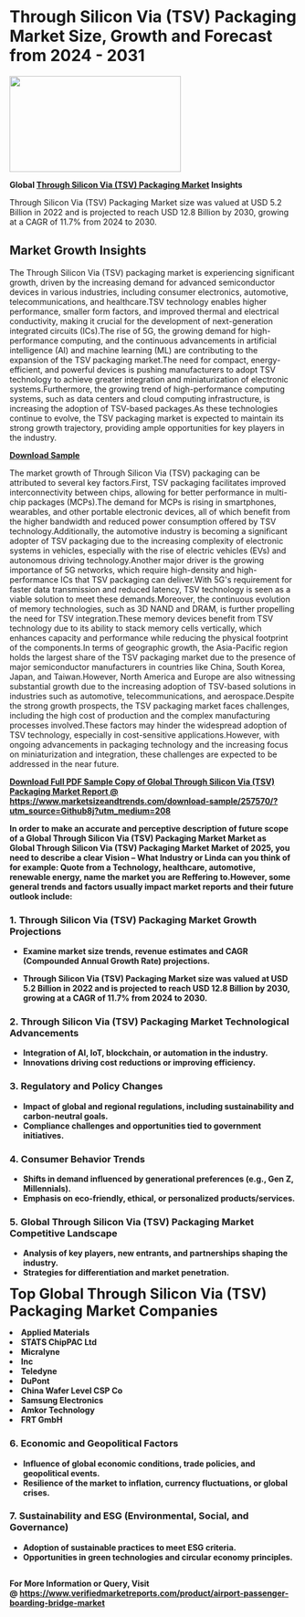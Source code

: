 <H1>Through Silicon Via (TSV) Packaging Market Size, Growth and Forecast from 2024 - 2031</H1><img class="aligncenter size-medium wp-image-584254" src="https://thirdeyenews.in/wp-content/uploads/2024/09/Global-Market-Research-300x168.jpeg" alt="" width="300" height="168" /><p><strong>Global&nbsp;<a href="https://www.marketsizeandtrends.com/download-sample/257570/?utm_source=Github8j?utm_medium=208">Through Silicon Via (TSV) Packaging Market</a> Insights</strong></p><p>Through Silicon Via (TSV) Packaging Market size was valued at USD 5.2 Billion in 2022 and is projected to reach USD 12.8 Billion by 2030, growing at a CAGR of 11.7% from 2024 to 2030.</p><p><h2>Market Growth Insights</h2> <p>The Through Silicon Via (TSV) packaging market is experiencing significant growth, driven by the increasing demand for advanced semiconductor devices in various industries, including consumer electronics, automotive, telecommunications, and healthcare.TSV technology enables higher performance, smaller form factors, and improved thermal and electrical conductivity, making it crucial for the development of next-generation integrated circuits (ICs).The rise of 5G, the growing demand for high-performance computing, and the continuous advancements in artificial intelligence (AI) and machine learning (ML) are contributing to the expansion of the TSV packaging market.The need for compact, energy-efficient, and powerful devices is pushing manufacturers to adopt TSV technology to achieve greater integration and miniaturization of electronic systems.Furthermore, the growing trend of high-performance computing systems, such as data centers and cloud computing infrastructure, is increasing the adoption of TSV-based packages.As these technologies continue to evolve, the TSV packaging market is expected to maintain its strong growth trajectory, providing ample opportunities for key players in the industry.</p> <p><strong><a href="#">Download Sample</a></strong></p> <p>The market growth of Through Silicon Via (TSV) packaging can be attributed to several key factors.First, TSV packaging facilitates improved interconnectivity between chips, allowing for better performance in multi-chip packages (MCPs).The demand for MCPs is rising in smartphones, wearables, and other portable electronic devices, all of which benefit from the higher bandwidth and reduced power consumption offered by TSV technology.Additionally, the automotive industry is becoming a significant adopter of TSV packaging due to the increasing complexity of electronic systems in vehicles, especially with the rise of electric vehicles (EVs) and autonomous driving technology.Another major driver is the growing importance of 5G networks, which require high-density and high-performance ICs that TSV packaging can deliver.With 5G's requirement for faster data transmission and reduced latency, TSV technology is seen as a viable solution to meet these demands.Moreover, the continuous evolution of memory technologies, such as 3D NAND and DRAM, is further propelling the need for TSV integration.These memory devices benefit from TSV technology due to its ability to stack memory cells vertically, which enhances capacity and performance while reducing the physical footprint of the components.In terms of geographic growth, the Asia-Pacific region holds the largest share of the TSV packaging market due to the presence of major semiconductor manufacturers in countries like China, South Korea, Japan, and Taiwan.However, North America and Europe are also witnessing substantial growth due to the increasing adoption of TSV-based solutions in industries such as automotive, telecommunications, and aerospace.Despite the strong growth prospects, the TSV packaging market faces challenges, including the high cost of production and the complex manufacturing processes involved.These factors may hinder the widespread adoption of TSV technology, especially in cost-sensitive applications.However, with ongoing advancements in packaging technology and the increasing focus on miniaturization and integration, these challenges are expected to be addressed in the near future.</p> <p><strong><a href="#"></p><p><span class=""><strong>Download Full PDF Sample Copy of Global Through Silicon Via (TSV) Packaging Market Report</strong> @ <a href="https://www.marketsizeandtrends.com/download-sample/257570/?utm_source=Github8j?utm_medium=208" target="_blank">https://www.marketsizeandtrends.com/download-sample/257570/?utm_source=Github8j?utm_medium=208</a></span></p><p>In order to make an accurate and perceptive description of future scope of a Global&nbsp;Through Silicon Via (TSV) Packaging Market Market as Global&nbsp;Through Silicon Via (TSV) Packaging Market Market of 2025, you need to describe a clear Vision &ndash; What Industry or Linda can you think of for example: Quote from a Technology, healthcare, automotive, renewable energy, name the market you are Reffering to.However, some general trends and factors usually impact market reports and their future outlook include:</p><h3>1.&nbsp;<strong>Through Silicon Via (TSV) Packaging Market Growth Projections</strong></h3><ul><li>Examine market size trends, revenue estimates and CAGR (Compounded Annual Growth Rate) projections.</li><li><p>Through Silicon Via (TSV) Packaging Market size was valued at USD 5.2 Billion in 2022 and is projected to reach USD 12.8 Billion by 2030, growing at a CAGR of 11.7% from 2024 to 2030.</p></li></ul><h3>2.&nbsp;<strong>Through Silicon Via (TSV) Packaging Market Technological Advancements</strong></h3><ul><li>Integration of AI, IoT, blockchain, or automation in the industry.</li><li>Innovations driving cost reductions or improving efficiency.</li></ul><h3>3.&nbsp;<strong>Regulatory and Policy Changes</strong></h3><ul><li>Impact of global and regional regulations, including sustainability and carbon-neutral goals.</li><li>Compliance challenges and opportunities tied to government initiatives.</li></ul><h3>4.&nbsp;<strong>Consumer Behavior Trends</strong></h3><ul><li>Shifts in demand influenced by generational preferences (e.g., Gen Z, Millennials).</li><li>Emphasis on eco-friendly, ethical, or personalized products/services.</li></ul><h3>5.&nbsp;<strong>Global Through Silicon Via (TSV) Packaging Market Competitive Landscape</strong></h3><ul><li>Analysis of key players, new entrants, and partnerships shaping the industry.</li><li>Strategies for differentiation and market penetration.</li></ul><p data-pm-slice="1 1 []"><span style="color: inherit; font-family: inherit; font-size: 25px;">Top Global Through Silicon Via (TSV) Packaging Market Companies</span></p><div class="" data-test-id=""><p><li>Applied Materials</li><li> STATS ChipPAC Ltd</li><li> Micralyne</li><li> Inc</li><li> Teledyne</li><li> DuPont</li><li> China Wafer Level CSP Co</li><li> Samsung Electronics</li><li> Amkor Technology</li><li> FRT GmbH</li></p></div><h3>6.&nbsp;<strong>Economic and Geopolitical Factors</strong></h3><ul><li>Influence of global economic conditions, trade policies, and geopolitical events.</li><li>Resilience of the market to inflation, currency fluctuations, or global crises.</li></ul><h3>7.&nbsp;<strong>Sustainability and ESG (Environmental, Social, and Governance)</strong></h3><ul><li>Adoption of sustainable practices to meet ESG criteria.</li><li>Opportunities in green technologies and circular economy principles.</li></ul><h2><strong style="font-size: 14px;">For More Information or Query, Visit @&nbsp;</strong><a style="background-color: #ffffff; font-size: 14px;" href="https://www.marketsizeandtrends.com/report/through-silicon-via-tsv-packaging-market/" target="_blank">https://www.verifiedmarketreports.com/product/airport-passenger-boarding-bridge-market</a></h2>